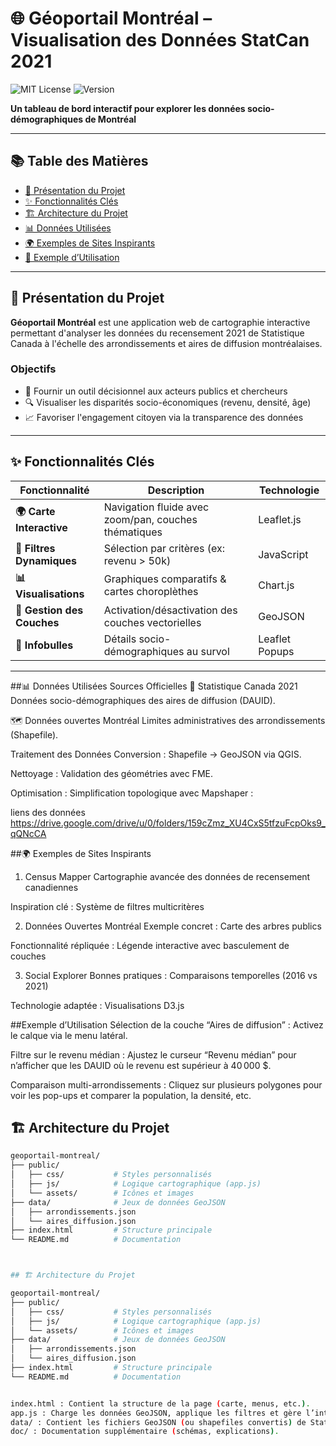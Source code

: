 # 🌐 Géoportail Montréal – Visualisation des Données StatCan 2021

![MIT License](https://img.shields.io/badge/License-MIT-green.svg) 
![Version](https://img.shields.io/badge/Version-1.0.0-blue)

**Un tableau de bord interactif pour explorer les données socio-démographiques de Montréal**  


---

## 📚 Table des Matières
- [🌆 Présentation du Projet](#-présentation-du-projet)
- [✨ Fonctionnalités Clés](#-fonctionnalités-clés)
- [🏗 Architecture du Projet](#-architecture-du-projet)
- [📊 Données Utilisées](#-données-utilisées)
- [🌍 Exemples de Sites Inspirants](#-exemples-de-sites-inspirants)
- [🎯 Exemple d’Utilisation](#-exemple-dutilisation)


---

## 🌆 Présentation du Projet
**Géoportail Montréal** est une application web de cartographie interactive permettant d'analyser les données du recensement 2021 de Statistique Canada à l'échelle des arrondissements et aires de diffusion montréalaises.

### Objectifs
- 🎯 Fournir un outil décisionnel aux acteurs publics et chercheurs
- 🔍 Visualiser les disparités socio-économiques (revenu, densité, âge)
- 📈 Favoriser l'engagement citoyen via la transparence des données

---

## ✨ Fonctionnalités Clés
| Fonctionnalité | Description | Technologie |
|----------------|-------------|-------------|
| **🌍 Carte Interactive** | Navigation fluide avec zoom/pan, couches thématiques | Leaflet.js |
| **🔎 Filtres Dynamiques** | Sélection par critères (ex: revenu > 50k) | JavaScript |
| **📊 Visualisations** | Graphiques comparatifs & cartes choroplèthes | Chart.js |
| **🔄 Gestion des Couches** | Activation/désactivation des couches vectorielles | GeoJSON |
| **📌 Infobulles** | Détails socio-démographiques au survol | Leaflet Popups |

---



##📊 Données Utilisées
Sources Officielles
📂 Statistique Canada 2021
Données socio-démographiques des aires de diffusion (DAUID).

🗺 Données ouvertes Montréal
Limites administratives des arrondissements (Shapefile).

Traitement des Données
Conversion :
Shapefile → GeoJSON via QGIS.

Nettoyage :
Validation des géométries avec FME.

Optimisation :
Simplification topologique avec Mapshaper :

liens des données https://drive.google.com/drive/u/0/folders/159cZmz_XU4CxS5tfzuFcpOks9_qQNcCA



##🌍 Exemples de Sites Inspirants
1. Census Mapper
Cartographie avancée des données de recensement canadiennes

Inspiration clé : Système de filtres multicritères

2. Données Ouvertes Montréal
Exemple concret : Carte des arbres publics

Fonctionnalité répliquée : Légende interactive avec basculement de couches

3. Social Explorer
Bonnes pratiques : Comparaisons temporelles (2016 vs 2021)

Technologie adaptée : Visualisations D3.js





##Exemple d’Utilisation
Sélection de la couche “Aires de diffusion” :
Activez le calque via le menu latéral.

Filtre sur le revenu médian :
Ajustez le curseur “Revenu médian” pour n’afficher que les DAUID où le revenu est supérieur à 40 000 $.

Comparaison multi-arrondissements :
Cliquez sur plusieurs polygones pour voir les pop-ups et comparer la population, la densité, etc.



## 🏗 Architecture du Projet
```bash
geoportail-montreal/
├── public/
│   ├── css/           # Styles personnalisés
│   ├── js/            # Logique cartographique (app.js)
│   └── assets/        # Icônes et images
├── data/              # Jeux de données GeoJSON
│   ├── arrondissements.json
│   └── aires_diffusion.json
├── index.html         # Structure principale
└── README.md          # Documentation



## 🏗 Architecture du Projet

geoportail-montreal/
├── public/
│   ├── css/           # Styles personnalisés
│   ├── js/            # Logique cartographique (app.js)
│   └── assets/        # Icônes et images
├── data/              # Jeux de données GeoJSON
│   ├── arrondissements.json
│   └── aires_diffusion.json
├── index.html         # Structure principale
└── README.md          # Documentation


index.html : Contient la structure de la page (carte, menus, etc.).
app.js : Charge les données GeoJSON, applique les filtres et gère l’interface de la carte.
data/ : Contient les fichiers GeoJSON (ou shapefiles convertis) de StatCan et des arrondissements.
doc/ : Documentation supplémentaire (schémas, explications).
